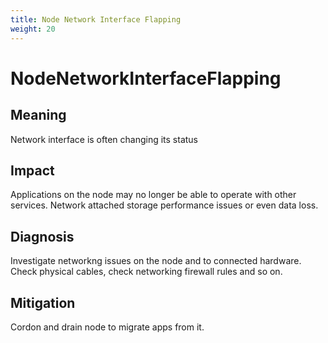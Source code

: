 ```yaml
---
title: Node Network Interface Flapping
weight: 20
---
```


# NodeNetworkInterfaceFlapping

## Meaning

Network interface is often changing its status

## Impact

Applications on the node may no longer be able to operate with other services.
Network attached storage performance issues or even data loss.

## Diagnosis

Investigate networkng issues on the node and to connected hardware.
Check physical cables, check networking firewall rules and so on.

## Mitigation

Cordon and drain node to migrate apps from it.
